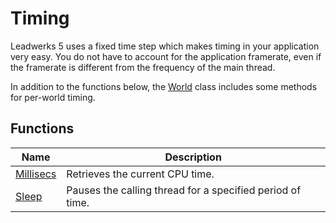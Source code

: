 # Timing #
Leadwerks 5 uses a fixed time step which makes timing in your application very easy. You do not have to account for the application framerate, even if the framerate is different from the frequency of the main thread.

In addition to the functions below, the [World](World.md) class includes some methods for per-world timing.

## Functions ##

| Name | Description |
|-----|-----|
| [Millisecs](Millisecs.md) | Retrieves the current CPU time. |
| [Sleep](Sleep.md) | Pauses the calling thread for a specified period of time. |